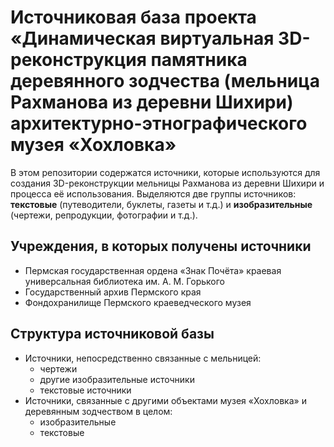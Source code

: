 # Источниковая база проекта «Динамическая виртуальная 3D-реконструкция памятника деревянного зодчества (мельница Рахманова из деревни Шихири) архитектурно-этнографического музея «Хохловка»

В этом репозитории содержатся источники, которые используются для создания 3D-реконструкции мельницы Рахманова из деревни Шихири и процесса её использования. Выделяются две группы источников: **текстовые** (путеводители, буклеты, газеты и т.д.) и **изобразительные** (чертежи, репродукции, фотографии и т.д.).

## Учреждения, в которых получены источники

- Пермская государственная ордена «Знак Почёта» краевая универсальная библиотека им. А. М. Горького
- Государственный архив Пермского края
- Фондохранилище Пермского краеведческого музея

## Структура источниковой базы

- Источники, непосредственно связанные с мельницей:
  - чертежи
  - другие изобразительные источники
  - текстовые источники
- Источники, связанные с другими объектами музея «Хохловка» и деревянным зодчеством в целом:
  - изобразительные
  - текстовые
